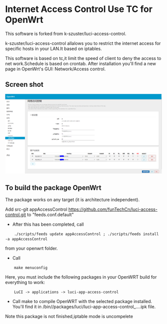 Internet Access Control Use TC for OpenWrt
===================================

This software is forked from k-szuster/luci-access-control.

k-szuster/luci-access-control allalows you to  restrict the internet access for specific hosts in your LAN.It based on iptables.

This software is based on tc,it limit the speed of client to deny the access to net work.Schedule is based on crontab.
After installation you'll find a new page in OpenWrt's GUI: Network/Access control.

Screen shot
-----------
![Internet Access Control](https://github.com/funTechCn/luci-access-control/blob/master/snapshot.png?raw=true)


To build the package OpenWrt 
-----------------------------------
The package works on any target (it is architecture independent).

Add 
src-git appAccessControl https://github.com/funTechCn/luci-access-control.git
to "feeds.conf.default"

- After this has been completed, call 
```
	./scripts/feeds update appAccessControl ; ./scripts/feeds install -a appAccessControl
```
from your openwrt folder. 

- Call
```
	make menuconfig
```
Here, you must include the following packages in your OpenWRT build for everything to work:
```
	LuCI -> applications -> luci-app-access-control
```
- Call make to compile OpenWRT with the selected package installed.
You'll find it in <openwrt>/bin/<target>/packages/luci/luci-app-access-control_....ipk file.


Note
this package is not finished,iptable mode is uncompelete
